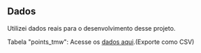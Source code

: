 ## Dados

Utilizei dados reais para o desenvolvimento desse projeto.

Tabela "points_tmw": Acesse os [dados aqui](https://docs.google.com/spreadsheets/d/15iwGhgjLhhrAwb9XUeL7pcMPcL36H3cXurTWKb-gFQE/edit?usp=sharing).(Exporte como CSV)
